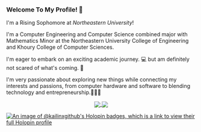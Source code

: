 ### Welcome To My Profile! 👋
I'm a Rising Sophomore at _Northeastern University_!

I'm a Computer Engineering and Computer Science combined major with Mathematics Minor at the Northeastern University College of Engineering and Khoury College of Computer Sciences.

I'm eager to embark on an exciting academic journey. 💻
but am definitely not scared of what's coming. 🚀

I'm very passionate about exploring new things while connecting my interests and passions, from computer hardware and software to blending technology and entrepreneurship.🌟👨‍💼

<div align="center">
  <a href="https://github.com/anuraghazra/github-readme-stats">
    <img align="center" src="https://github-readme-stats.vercel.app/api/top-langs/?username=kailinxGitHub&layout=donut" />
  </a>
  <a href="https://github.com/anuraghazra/github-readme-stats">
    <img align="center" src="https://github-readme-stats.vercel.app/api?username=kailinxGitHub&show_icons=true&theme=transparent" />
  </a>
</div>

[![An image of @kailinxgithub's Holopin badges, which is a link to view their full Holopin profile](https://holopin.me/kailinxgithub)](https://holopin.io/@kailinxgithub)
